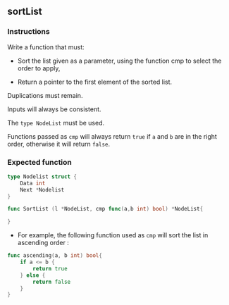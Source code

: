## sortList

### Instructions

Write a function that must:

- Sort the list given as a parameter, using the function cmp to select the order to apply,

- Return a pointer to the first element of the sorted list.

Duplications must remain.

Inputs will always be consistent.

The `type NodeList` must be used.

Functions passed as `cmp` will always return `true` if `a` and `b` are in the right order, otherwise it will return `false`.

### Expected function

```go
type Nodelist struct {
	Data int
	Next *Nodelist
}

func SortList (l *NodeList, cmp func(a,b int) bool) *NodeList{

}
```

- For example, the following function used as `cmp` will sort the list in ascending order :

```go
func ascending(a, b int) bool{
	if a <= b {
		return true
	} else {
		return false
	}
}
```
